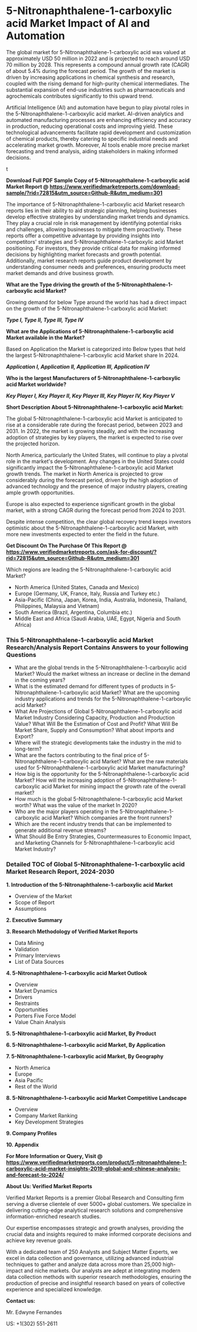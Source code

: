 <meta name="title" content="Global 5-Nitronaphthalene-1-carboxylic acid Market Impact of AI and Automation"><meta name="description" content="The global market for 5-Nitronaphthalene-1-carboxylic acid was valued at approximately USD 50 million in 2022 and is projected to reach around USD 70 million by 2028. "><meta name="title" content="5-Nitronaphthalene-1-carboxylic acid Market Size, Share, Scope, Trends, Growth, Opportunities, Analysis, Forecast"><h1>5-Nitronaphthalene-1-carboxylic acid Market Impact of AI and Automation</h1><p>The global market for 5-Nitronaphthalene-1-carboxylic acid was valued at approximately USD 50 million in 2022 and is projected to reach around USD 70 million by 2028. This represents a compound annual growth rate (CAGR) of about 5.4% during the forecast period. The growth of the market is driven by increasing applications in chemical synthesis and research, coupled with the rising demand for high-purity chemical intermediates. The substantial expansion of end-use industries such as pharmaceuticals and agrochemicals contributes significantly to this upward trend.</p><p>Artificial Intelligence (AI) and automation have begun to play pivotal roles in the 5-Nitronaphthalene-1-carboxylic acid market. AI-driven analytics and automated manufacturing processes are enhancing efficiency and accuracy in production, reducing operational costs and improving yield. These technological advancements facilitate rapid development and customization of chemical products, thereby catering to specific industrial needs and accelerating market growth. Moreover, AI tools enable more precise market forecasting and trend analysis, aiding stakeholders in making informed decisions.</p>t</p><p id="" class=""><strong>Download Full PDF Sample Copy of 5-Nitronaphthalene-1-carboxylic acid Market Report @ <a href="https://www.verifiedmarketreports.com/download-sample/?rid=72815&utm_source=Github-R&utm_medium=301" target="_blank">https://www.verifiedmarketreports.com/download-sample/?rid=72815&utm_source=Github-R&utm_medium=301</a></strong></p><p>The importance of&nbsp;5-Nitronaphthalene-1-carboxylic acid Market research reports lies in their ability to aid strategic planning, helping businesses develop effective strategies by understanding market trends and dynamics. They play a crucial role in risk management by identifying potential risks and challenges, allowing businesses to mitigate them proactively. These reports offer a competitive advantage by providing insights into competitors' strategies and 5-Nitronaphthalene-1-carboxylic acid Market positioning. For investors, they provide critical data for making informed decisions by highlighting market forecasts and growth potential. Additionally, market research reports guide product development by understanding consumer needs and preferences, ensuring products meet market demands and drive business growth.</p><p><strong>What are the&nbsp;Type driving the growth of the 5-Nitronaphthalene-1-carboxylic acid Market?</strong></p><p id="" class="">Growing demand for below Type around the world has had a direct impact on the growth of the 5-Nitronaphthalene-1-carboxylic acid Market:</p><em><strong>Type I, Type II, Type III, Type IV</strong></em></p><strong>What are the&nbsp;Applications&nbsp;of 5-Nitronaphthalene-1-carboxylic acid Market available in the Market?</strong></p><p id="" class="">Based on Application the Market is categorized into Below types that held the largest 5-Nitronaphthalene-1-carboxylic acid Market share In 2024.</p><em><strong>Application I, Application II, Application III, Application IV</strong></em></p><strong>Who is the largest Manufacturers of 5-Nitronaphthalene-1-carboxylic acid Market worldwide?</strong></p><p><em><strong>Key Player I, Key Player II, Key Player III, Key Player IV, Key Player V</strong></em></p><p id="" class=""><strong>Short Description About 5-Nitronaphthalene-1-carboxylic acid Market:</strong></p><p>The global 5-Nitronaphthalene-1-carboxylic acid Market is anticipated to rise at a considerable rate during the forecast period, between 2023 and 2031. In 2022, the market is growing steadily, and with the increasing adoption of strategies by key players, the market is expected to rise over the projected horizon.</p><p>North America, particularly the United States, will continue to play a pivotal role in the market's development. Any changes in the United States could significantly impact the 5-Nitronaphthalene-1-carboxylic acid Market growth trends. The market in North America is projected to grow considerably during the forecast period, driven by the high adoption of advanced technology and the presence of major industry players, creating ample growth opportunities.</p><p>Europe is also expected to experience significant growth in the global market, with a strong CAGR during the forecast period from 2024 to 2031.</p><p>Despite intense competition, the clear global recovery trend keeps investors optimistic about the 5-Nitronaphthalene-1-carboxylic acid Market, with more new investments expected to enter the field in the future.</p><p id="" class=""><strong>Get Discount On The Purchase Of This Report @ <a href="https://www.verifiedmarketreports.com/ask-for-discount/?rid=72815&utm_source=Github-R&utm_medium=301" target="_blank">https://www.verifiedmarketreports.com/ask-for-discount/?rid=72815&utm_source=Github-R&utm_medium=301</a></strong></p>Which regions are leading the 5-Nitronaphthalene-1-carboxylic acid Market?</p><ul><li>North America (United States, Canada and Mexico)</li><li>Europe (Germany, UK, France, Italy, Russia and Turkey etc.)</li><li>Asia-Pacific (China, Japan, Korea, India, Australia, Indonesia, Thailand, Philippines, Malaysia and Vietnam)</li><li>South America (Brazil, Argentina, Columbia etc.)</li><li>Middle East and Africa (Saudi Arabia, UAE, Egypt, Nigeria and South Africa)</li></ul><h3 id="" class="">This 5-Nitronaphthalene-1-carboxylic acid Market Research/Analysis Report Contains Answers to your following Questions</h3><ul><li>What are the global trends in the 5-Nitronaphthalene-1-carboxylic acid Market? Would the market witness an increase or decline in the demand in the coming years?</li><li>What is the estimated demand for different types of products in 5-Nitronaphthalene-1-carboxylic acid Market? What are the upcoming industry applications and trends for the 5-Nitronaphthalene-1-carboxylic acid Market?</li><li>What Are Projections of Global 5-Nitronaphthalene-1-carboxylic acid Market Industry Considering Capacity, Production and Production Value? What Will Be the Estimation of Cost and Profit? What Will Be Market Share, Supply and Consumption? What about imports and Export?</li><li>Where will the strategic developments take the industry in the mid to long-term?</li><li>What are the factors contributing to the final price of 5-Nitronaphthalene-1-carboxylic acid Market? What are the raw materials used for 5-Nitronaphthalene-1-carboxylic acid Market manufacturing?</li><li>How big is the opportunity for the 5-Nitronaphthalene-1-carboxylic acid Market? How will the increasing adoption of 5-Nitronaphthalene-1-carboxylic acid Market for mining impact the growth rate of the overall market?</li><li>How much is the global 5-Nitronaphthalene-1-carboxylic acid Market worth? What was the value of the market In 2020?</li><li>Who are the major players operating in the 5-Nitronaphthalene-1-carboxylic acid Market? Which companies are the front runners?</li><li>Which are the recent industry trends that can be implemented to generate additional revenue streams?</li><li>What Should Be Entry Strategies, Countermeasures to Economic Impact, and Marketing Channels for 5-Nitronaphthalene-1-carboxylic acid Market Industry?</li></ul><h3 id="" class="">Detailed TOC of Global 5-Nitronaphthalene-1-carboxylic acid Market Research Report, 2024-2030</h3><p id="" class=""><strong>1. Introduction of the 5-Nitronaphthalene-1-carboxylic acid Market</strong></p><ul><li>Overview of the Market</li><li>Scope of Report</li><li>Assumptions</li></ul><p id="" class=""><strong>2. Executive Summary</strong></p><p id="" class=""><strong>3. Research Methodology of Verified Market Reports</strong></p><ul><li>Data Mining</li><li>Validation</li><li>Primary Interviews</li><li>List of Data Sources</li></ul><p id="" class=""><strong>4. 5-Nitronaphthalene-1-carboxylic acid Market Outlook</strong></p><ul><li>Overview</li><li>Market Dynamics</li><li>Drivers</li><li>Restraints</li><li>Opportunities</li><li>Porters Five Force Model</li><li>Value Chain Analysis</li></ul><p id="" class=""><strong>5. 5-Nitronaphthalene-1-carboxylic acid Market, By Product</strong></p><p id="" class=""><strong>6. 5-Nitronaphthalene-1-carboxylic acid Market, By Application</strong></p><p id="" class=""><strong>7. 5-Nitronaphthalene-1-carboxylic acid Market, By Geography</strong></p><ul><li>North America</li><li>Europe</li><li>Asia Pacific</li><li>Rest of the World</li></ul><p id="" class=""><strong>8. 5-Nitronaphthalene-1-carboxylic acid Market Competitive Landscape</strong></p><ul><li>Overview</li><li>Company Market Ranking</li><li>Key Development Strategies</li></ul><p id="" class=""><strong>9. Company Profiles</strong></p><p id="" class=""><strong>10. Appendix</strong></p><p id="" class=""><strong>For More Information or Query, Visit @ <a href="https://www.verifiedmarketreports.com/product/5-nitronaphthalene-1-carboxylic-acid-market-insights-2019-global-and-chinese-analysis-and-forecast-to-2024/" target="_blank">https://www.verifiedmarketreports.com/product/5-nitronaphthalene-1-carboxylic-acid-market-insights-2019-global-and-chinese-analysis-and-forecast-to-2024/</a></strong></p><p id="" class=""><strong>About Us: Verified Market Reports</strong></p><p id="" class="">Verified Market Reports is a premier Global Research and Consulting firm serving a diverse clientele of over 5000+ global customers. We specialize in delivering cutting-edge analytical research solutions and comprehensive information-enriched research studies.</p><p id="" class="">Our expertise encompasses strategic and growth analyses, providing the crucial data and insights required to make informed corporate decisions and achieve key revenue goals.</p><p id="" class="">With a dedicated team of 250 Analysts and Subject Matter Experts, we excel in data collection and governance, utilizing advanced industrial techniques to gather and analyze data across more than 25,000 high-impact and niche markets. Our analysts are adept at integrating modern data collection methods with superior research methodologies, ensuring the production of precise and insightful research based on years of collective experience and specialized knowledge.</p><p id="" class=""><strong>Contact us:</strong></p><p id="" class="">Mr. Edwyne Fernandes</p><p id="" class="">US: +1(302) 551-2611</p>